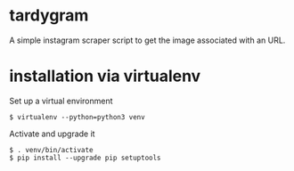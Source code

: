 # tardygram
A simple instagram scraper script to get the image associated with an URL.

# installation via virtualenv

Set up a virtual environment
```
$ virtualenv --python=python3 venv
```

Activate and upgrade it
```
$ . venv/bin/activate
$ pip install --upgrade pip setuptools
```
